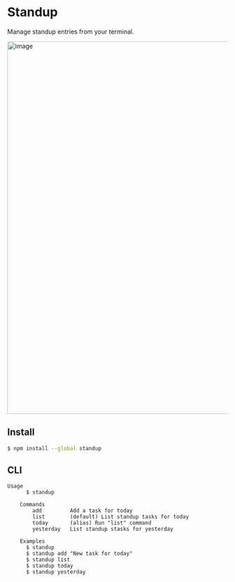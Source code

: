 # Standup

Manage standup entries from your terminal.

<img width="851" alt="image" src="https://user-images.githubusercontent.com/2034704/153863424-032a7f0a-6b71-4d05-bb63-2e31ffe19833.png">


## Install

```bash
$ npm install --global standup
```

## CLI

```
Usage
	  $ standup

	Commands
		add			Add a task for today
		list		(default) List standup tasks for today
		today		(alias) Run "list" command
		yesterday	List standup stasks for yesterday

	Examples
	  $ standup
	  $ standup add "New task for today"
	  $ standup list
	  $ standup today
	  $ standup yesterday
```
